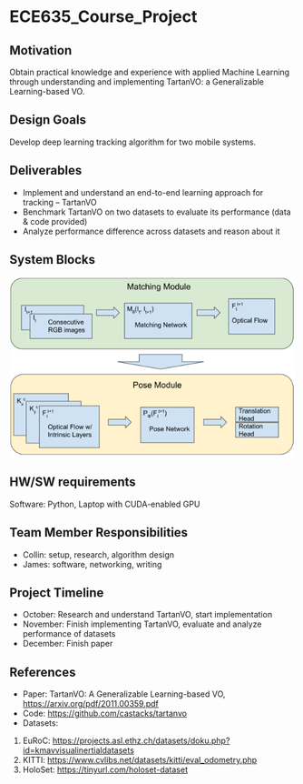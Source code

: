 # ECE635_Course_Project

## Motivation
Obtain practical knowledge and experience with applied Machine Learning through understanding and implementing TartanVO: a Generalizable Learning-based VO.

## Design Goals
Develop deep learning tracking algorithm for two mobile systems.

## Deliverables
- Implement and understand an end-to-end learning approach for tracking – TartanVO
- Benchmark TartanVO on two datasets to evaluate its performance (data & code provided)
- Analyze performance difference across datasets and reason about it

## System Blocks
![System Block](./docs/SystemBlock.png)

## HW/SW requirements
Software: Python, Laptop with CUDA-enabled GPU

## Team Member Responsibilities
- Collin: setup, research, algorithm design
- James: software, networking, writing

## Project Timeline
- October: Research and understand TartanVO, start implementation
- November: Finish implementing TartanVO, evaluate and analyze performance of datasets
- December: Finish paper

## References
- Paper: TartanVO: A Generalizable Learning-based VO, https://arxiv.org/pdf/2011.00359.pdf
- Code: https://github.com/castacks/tartanvo
- Datasets:
1. EuRoC: https://projects.asl.ethz.ch/datasets/doku.php?id=kmavvisualinertialdatasets
2. KITTI: https://www.cvlibs.net/datasets/kitti/eval_odometry.php
3. HoloSet: https://tinyurl.com/holoset-dataset
